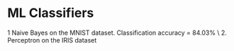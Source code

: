 # ML Classifiers

1 Naive Bayes on the MNIST dataset. Classification accuracy = 84.03% \\
2. Perceptron on the IRIS dataset
